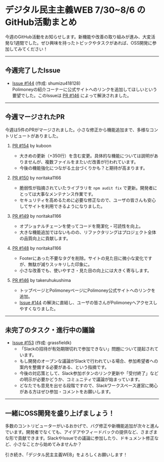 # デジタル民主主義WEB 7/30~8/6 のGitHub活動まとめ

今週のGitHub活動をお知らせします。新機能や改善の取り組みが進み、大変活発な1週間でした。ぜひ興味を持ったトピックやタスクがあれば、OSS開発に参加してみてください！

---

## 今週完了したIssue

- [Issue #144](https://github.com/digitaldemocracy2030/website/issues/144) (作成: shumizu418128)  
  Polimoneyの紹介コーナーに公式サイトへのリンクを追加してほしいという要望でした。このIssueは [PR #146](https://github.com/digitaldemocracy2030/website/pull/146) によって解決されました。

---

## 今週マージされたPR

今週は5件のPRがマージされました。小さな修正から機能追加まで、多様なコントリビュートがありました。

1. [PR #154](https://github.com/digitaldemocracy2030/website/pull/154) by kuboon  
   - 大きめの更新（+350行）を含む変更。具体的な機能については説明がありませんが、複数ファイルをまたいだ改善が行われています。  
   - 今後の機能強化につながる土台づくりかも？と期待が高まります。

2. [PR #150](https://github.com/digitaldemocracy2030/website/pull/150) by noritaka1166  
   - 脆弱性が指摘されていたライブラリを `npm audit fix` で更新。開発者にとっては大事なメンテナンス作業です。  
   - セキュリティを高めるために必要な修正なので、ユーザの皆さんも安心してサイトを利用できるようになりました。

3. [PR #149](https://github.com/digitaldemocracy2030/website/pull/149) by noritaka1166  
   - オプショナルチェーンを使ってコードを簡潔化・可読性を向上。  
   - 大きな機能追加ではないものの、リファクタリングはプロジェクト全体の品質向上に貢献します。

4. [PR #148](https://github.com/digitaldemocracy2030/website/pull/148) by noritaka1166  
   - Footerにあった不要な<span>タグを削除。サイトの見た目に微小な変化ですが、無駄が減りスッキリした印象に。  
   - 小さな改善でも、使いやすさ・見た目の向上には大きく寄与します。

5. [PR #146](https://github.com/digitaldemocracy2030/website/pull/146) by takeruhukushima  
   - トップページとPolimoneyページにPolimoney公式サイトへのリンクを追加。  
   - [Issue #144](https://github.com/digitaldemocracy2030/website/issues/144) の解決に直結し、ユーザの皆さんがPolimoneyへアクセスしやすくなりました。

---

## 未完了のタスク・進行中の議論

- [Issue #153](https://github.com/digitaldemocracy2030/website/issues/153) (作成: grassfieldk)  
  - 「Slackの招待が有効期限切れで参加できない」問題について提起されています。  
  - もし開発のオープンな議論がSlackで行われている場合、参加希望者への案内を整備する必要がある、という指摘です。  
  - 今後の対応策として、Slack参加ボタンのリンク更新や「受付終了」などの明示が必要かどうか、コミュニティで議論が始まっています。  
  - どなたでも意見を出せる段階ですので、Slackワークスペース運営に関心がある方はぜひ参加・コメントをお願いします。

---

## 一緒にOSS開発を盛り上げましょう！

多数のコントリビューターがいるおかげで、バグ修正や新機能追加が次々と進んでいます。開発者でなくても、アイデアやフィードバックの提供など、さまざまな形で貢献できます。SlackやIssueでの議論に参加したり、ドキュメント修正など、小さなことから始めてみませんか？

引き続き、「デジタル民主主義WEB」をよろしくお願いします！
